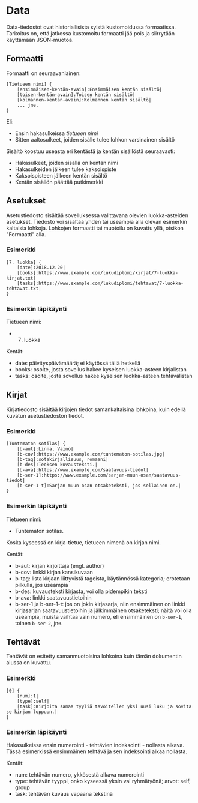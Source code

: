 # Data

Data-tiedostot ovat historiallisista syistä kustomoidussa formaatissa. Tarkoitus on, että jatkossa kustomoitu formaatti jää pois ja siirrytään käyttämään JSON-muotoa.

## Formaatti

Formaatti on seuraavanlainen:

```
[Tietueen nimi] {
	[ensimmäisen-kentän-avain]:Ensimmäisen kentän sisältö|
	[toisen-kentän-avain]:Toisen kentän sisältö|
	[kolmannen-kentän-avain]:Kolmannen kentän sisältö|
    ... jne.
}
```

Eli:

- Ensin hakasulkeissa _tietueen nimi_
- Sitten aaltosulkeet, joiden sisälle tulee lohkon varsinainen sisältö

Sisältö koostuu useasta eri kentästä ja kentän sisällöstä seuraavasti:

- Hakasulkeet, joiden sisällä on kentän nimi
- Hakasulkeiden jälkeen tulee kaksoispiste
- Kaksoispisteen jälkeen kentän sisältö
- Kentän sisällön päättää putkimerkki

## Asetukset

Asetustiedosto sisältää sovelluksessa valittavana olevien luokka-asteiden asetukset. Tiedosto voi sisältää yhden tai useampia alla olevan esimerkin kaltaisia lohkoja. Lohkojen formaatti tai muotoilu on kuvattu yllä, otsikon "Formaatti" alla.

### Esimerkki

```
[7. luokka] {
	[date]:2018.12.20|
	[books]:https://www.example.com/lukudiplomi/kirjat/7-luokka-kirjat.txt|
	[tasks]:https://www.example.com/lukudiplomi/tehtavat/7-luokka-tehtavat.txt|
}
```

### Esimerkin läpikäynti

Tietueen nimi:

- 7. luokka

Kentät:

- date: päivityspäivämäärä; ei käytössä tällä hetkellä
- books: osoite, josta sovellus hakee kyseisen luokka-asteen kirjalistan
- tasks: osoite, josta sovellus hakee kyseisen luokka-asteen tehtävälistan

## Kirjat

Kirjatiedosto sisältää kirjojen tiedot samankaltaisina lohkoina, kuin edellä kuvatun asetustiedoston tiedot.

### Esimerkki

```
[Tuntematon sotilas] {
	[b-aut]:Linna, Väinö|
	[b-cov]:https://www.example.com/tuntematon-sotilas.jpg|
	[b-tag]:sotakirjallisuus, romaani|
	[b-des]:Teoksen kuvausteksti.|
	[b-ava]:https://www.example.com/saatavuus-tiedot|
	[b-ser-1]:https://www.example.com/sarjan-muun-osan/saatavuus-tiedot|
	[b-ser-1-t]:Sarjan muun osan otsaketeksti, jos sellainen on.|
}
```

### Esimerkin läpikäynti

Tietueen nimi:

- Tuntematon sotilas.

Koska kyseessä on kirja-tietue, tietueen nimenä on kirjan nimi.

Kentät:

- b-aut: kirjan kirjoittaja (engl. author)
- b-cov: linkki kirjan kansikuvaan
- b-tag: lista kirjaan liittyvistä tageista, käytännössä kategoria; erotetaan pilkulla, jos useampia
- b-des: kuvausteksti kirjasta, voi olla pidempikin teksti
- b-ava: linkki saatavuustietoihin
- b-ser-1 ja b-ser-1-t: jos on jokin kirjasarja, niin ensimmäinen on linkki kirjasarjan saatavuustietoihin ja jälkimmäinen otsaketeksti; näitä voi olla useampia, muista vaihtaa vain numero, eli ensimmäinen on `b-ser-1`, toinen `b-ser-2`, jne.

## Tehtävät

Tehtävät on esitetty samanmuotoisina lohkoina kuin tämän dokumentin alussa on kuvattu.

### Esimerkki

```
[0] {
	[num]:1|
	[type]:self|
	[task]:Kirjoita samaa tyyliä tavoitellen yksi uusi luku ja sovita se kirjan loppuun.|
}
```

### Esimerkin läpikäynti

Hakasulkeissa ensin numerointi - tehtävien indeksointi - nollasta alkava. Tässä esimerkissä ensimmäinen tehtävä ja sen indeksointi alkaa nollasta.

Kentät:

- num: tehtävän numero, ykkösestä alkava numerointi
- type: tehtävän tyyppi, onko kyseessä yksin vai ryhmätyönä; arvot: self, group
- task: tehtävän kuvaus vapaana tekstinä
